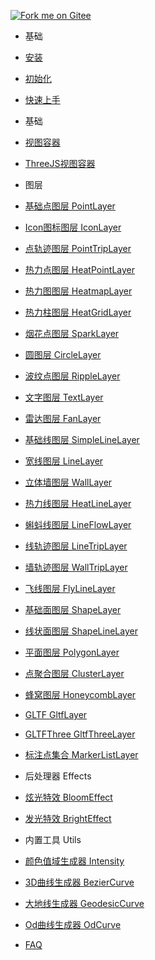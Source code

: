 [![Fork me on Gitee](https://gitee.com/guyangyang/vue-mapvgl/widgets/widget_3.svg)](https://gitee.com/guyangyang/vue-mapvgl)
- 基础
 - [安装](zh-cn/introduction/install.md)
 - [初始化](zh-cn/introduction/init.md)
 - [快速上手](zh-cn/introduction/quick-start.md)
- 基础
 - [视图容器](zh-cn/base/view.md)
 - [ThreeJS视图容器](zh-cn/base/ThreeView.md)

- 图层
 - [基础点图层 PointLayer](zh-cn/layer/PointLayer.md)
 - [Icon图标图层 IconLayer](zh-cn/layer/IconLayer.md)
 - [点轨迹图层 PointTripLayer](zh-cn/layer/PointTripLayer.md)
 - [热力点图层 HeatPointLayer](zh-cn/layer/HeatPointLayer.md)
 - [热力图图层 HeatmapLayer](zh-cn/layer/HeatMapLayer.md)
 - [热力柱图层 HeatGridLayer](zh-cn/layer/HeatGridLayer.md)
 - [烟花点图层 SparkLayer](zh-cn/layer/SparkLayer.md)
 - [圆图层 CircleLayer](zh-cn/layer/CircleLayer.md)
 - [波纹点图层 RippleLayer](zh-cn/layer/RippleLayer.md)
 - [文字图层 TextLayer](zh-cn/layer/TextLayer.md)
 - [雷达图层 FanLayer](zh-cn/layer/FanLayer.md)
 - [基础线图层 SimpleLineLayer](zh-cn/layer/SimpleLineLayer.md)
 - [宽线图层 LineLayer](zh-cn/layer/LineLayer.md)
 - [立体墙图层 WallLayer](zh-cn/layer/WallLayer.md)
 - [热力线图层 HeatLineLayer](zh-cn/layer/HeatLineLayer.md)
 - [蝌蚪线图层 LineFlowLayer](zh-cn/layer/LineFlowLayer.md)
 - [线轨迹图层 LineTripLayer](zh-cn/layer/LineTripLayer.md)
 - [墙轨迹图层 WallTripLayer](zh-cn/layer/WallTripLayer.md)
 - [飞线图层 FlyLineLayer](zh-cn/layer/FlyLineLayer.md)
 - [基础面图层 ShapeLayer](zh-cn/layer/ShapeLayer.md)
 - [线状面图层 ShapeLineLayer](zh-cn/layer/ShapeLineLayer.md)
 - [平面图层 PolygonLayer](zh-cn/layer/PolygonLayer.md)
 - [点聚合图层 ClusterLayer](zh-cn/layer/ClusterLayer.md)
 - [蜂窝图层 HoneycombLayer](zh-cn/layer/HoneycombLayer.md)
 - [GLTF GltfLayer](zh-cn/layer/GltfLayer.md)
 - [GLTFThree GltfThreeLayer](zh-cn/layer/GltfThreeLayer.md)
 - [标注点集合 MarkerListLayer](zh-cn/layer/MarkerListLayer.md)
- 后处理器 Effects
 - [炫光特效 BloomEffect](zh-cn/effect/BloomEffect.md)
 - [发光特效 BrightEffect](zh-cn/effect/BrightEffect.md)
- 内置工具 Utils
 - [颜色值域生成器 Intensity](zh-cn/util/Intensity.md)
 - [3D曲线生成器 BezierCurve](zh-cn/util/BezierCurve.md)
 - [大地线生成器 GeodesicCurve](zh-cn/util/GeodesicCurve.md)
 - [Od曲线生成器 OdCurve](zh-cn/util/OdCurve.md)

- [FAQ](zh-cn/faq.md)
